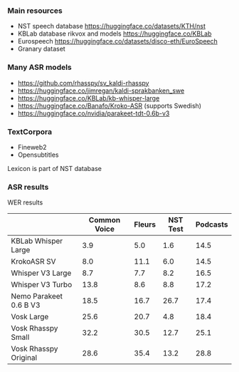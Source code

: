 ### Main resources

  * NST speech database https://huggingface.co/datasets/KTH/nst
  * KBLab database rikvox and models https://huggingface.co/KBLab
  * Eurospeech https://huggingface.co/datasets/disco-eth/EuroSpeech
  * Granary dataset

### Many ASR models

  * https://github.com/rhasspy/sv_kaldi-rhasspy
  * https://huggingface.co/jimregan/kaldi-sprakbanken_swe
  * https://huggingface.co/KBLab/kb-whisper-large
  * https://huggingface.co/Banafo/Kroko-ASR (supports Swedish)
  * https://huggingface.co/nvidia/parakeet-tdt-0.6b-v3

### TextCorpora

  * Fineweb2
  * Opensubtitles

Lexicon is part of NST database


### ASR results

WER results

|                           | Common Voice | Fleurs | NST Test | Podcasts |
|---------------------------|--------------|--------|----------|----------|
| KBLab Whisper Large       | 3.9          |  5.0   |  1.6     |  14.5    |
| KrokoASR SV               | 8.0          |  11.1  |  6.0     |  14.5    |
| Whisper V3 Large          | 8.7          |  7.7   |  8.2     |  16.5    |
| Whisper V3 Turbo          | 13.8         |  8.6   |  8.8     |  17.2    |
| Nemo Parakeet 0.6 B V3    | 18.5         | 16.7   |  26.7    |  17.4    |  
| Vosk Large                | 25.6         |  20.7  |  4.8     |  18.4    |
| Vosk Rhasspy Small        | 32.2         | 30.5   |  12.7    |  25.1    |
| Vosk Rhasspy Original     | 28.6         | 35.4   |  13.2    |  28.8    |
